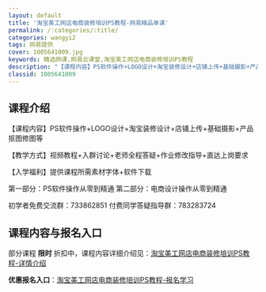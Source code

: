 ```yaml
---
layout: default
title: '淘宝美工网店电商装修培训PS教程-网易精品单课'
permalink: /:categories/:title/
categories: wangyi2
tags: 网易提供
cover: 1005641009.jpg
keywords: 精选网课,网易云课堂,淘宝美工网店电商装修培训PS教程
description: "【课程内容】PS软件操作+LOGO设计+淘宝装修设计+店铺上传+基础摄影+产品抠图修图等【教学方式】视频教程+入群讨论+老师全程答疑+作业修改指导+直达上岗要求【入学福利】提供课程所需素材字"
classid: 1005641009
---
```


## 课程介绍

【课程内容】PS软件操作+LOGO设计+淘宝装修设计+店铺上传+基础摄影+产品抠图修图等

【教学方式】视频教程+入群讨论+老师全程答疑+作业修改指导+直达上岗要求

【入学福利】提供课程所需素材字体+软件下载

第一部分：PS软件操作从零到精通
第二部分：电商设计操作从零到精通

初学者免费交流群：733862851
付费同学答疑指导群：783283724

## 课程内容与报名入口

部分课程 **限时** 折扣中，课程内容详细介绍见：[淘宝美工网店电商装修培训PS教程-详情介绍](https://study.163.com/course/introduction/1005641009.htm?share=1&shareId=1025206652&utm_campaign=share&utm_medium=iphoneShare&utm_source=&utm_u=1025206652)

**优惠报名入口**：[淘宝美工网店电商装修培训PS教程-报名学习](https://study.163.com/course/introduction/1005641009.htm?share=1&shareId=1025206652&utm_campaign=share&utm_medium=iphoneShare&utm_source=&utm_u=1025206652)

